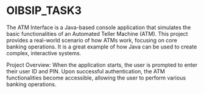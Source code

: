 # OIBSIP_TASK3
The ATM Interface is a Java-based console application that simulates the basic functionalities of an Automated Teller Machine (ATM). This project provides a real-world scenario of how ATMs work, focusing on core banking operations. It is a great example of how Java can be used to create complex, interactive systems.

Project Overview:
When the application starts, the user is prompted to enter their user ID and PIN. Upon successful authentication, the ATM functionalities become accessible, allowing the user to perform various banking operations.
